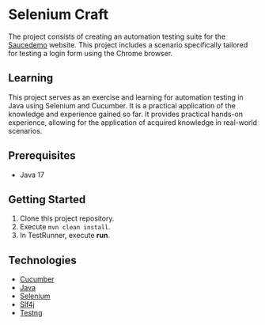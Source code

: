# Selenium Craft

The project consists of creating an automation testing suite for the [Saucedemo](https://www.saucedemo.com/) website. This project includes a scenario specifically tailored for testing a login form using the Chrome browser.

## Learning

This project serves as an exercise and learning for automation testing in Java using Selenium and Cucumber. 
It is a practical application of the knowledge and experience gained so far. It provides practical hands-on experience, allowing for the application of acquired knowledge in real-world scenarios.

## Prerequisites

- Java 17

## Getting Started

1. Clone this project repository.
3. Execute `mvn clean install`.
2. In TestRunner, execute **run**.

## Technologies

- [Cucumber](https://cucumber.io/)
- [Java](https://www.java.com/en/)
- [Selenium](https://www.selenium.dev/)
- [Slf4j](https://www.slf4j.org/)
- [Testng](https://testng.org/doc/)
